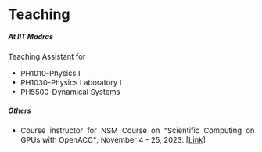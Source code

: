 # Teaching

##### At IIT Madras

<p style="font-size:15px">
Teaching Assistant for
<ul style="font-size:15px">
<li> PH1010-Physics I</li>
<li> PH1030-Physics Laboratory I</li>
<li> PH5500-Dynamical Systems</li>
</ul>
</p>

##### Others

<ul align="justify" style="font-size:15px">
<li> Course instructor for NSM Course on "Scientific Computing on GPUs with OpenACC"; November 4 - 25, 2023. [<a href="http://www.cse.iitm.ac.in/~rupesh/events/openacc23/">Link</a>] </li>
</ul>
